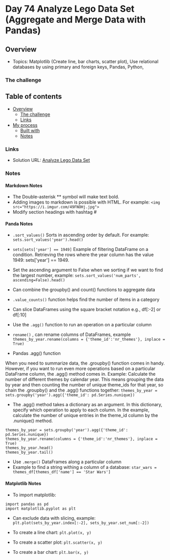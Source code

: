 # Day 74 Analyze Lego Data Set (Aggregate and Merge Data with Pandas)

## Overview

- Topics: Matplotlib (Create line, bar charts, scatter plot), Use relational databases by using primary and foreign keys, Pandas, Python,  

### The challenge



## Table of contents

- [Overview](#overview)
  - [The challenge](#the-challenge)
  - [Links](#links)
- [My process](#my-process)
  - [Built with](#built-with)
  - [Notes](#notes)

### Links

- Solution URL: [Analyze Lego Data Set](https://github.com/Mikerniker/100_Days_of_Python/tree/main/Day74)


### Notes

#### Markdown Notes

- The Double-asterisk ** symbol will make text bold.
- Adding images to markdown is possible with HTML. For example: ```<img src="https://i.imgur.com/49FNOHj.jpg">```
- Modify section headings with hashtag # 

#### Panda Notes

- ```.sort_values()``` Sorts in ascending order by default. For example: ```sets.sort_values('year').head()```
- ```sets[sets['year'] == 1949]``` Example of filtering DataFrame on a condition. Retrieving the rows where the year column has the value 1949: sets['year'] == 1949.
- Set the ascending argument to False when we sorting if we want to find the largest number, example: 
```sets.sort_values('num_parts', ascending=False).head()```
- Can combine the groupby() and count() functions to aggregate data
- ```.value_counts()``` function helps find the number of items in a category
- Can slice DataFrames using the square bracket notation e.g., df[:-2] or df[:10]
- Use the ```.agg()``` function to run an operation on a particular column
- ```rename()``` , can rename columns of DataFrames, example ```themes_by_year.rename(columns = {'theme_id':'nr_themes'}, inplace = True)```

- Pandas .agg() function

When you need to summarize data, the .groupby() function comes in handy. However, if you want to run even more operations based on a particular DataFrame column, the .agg() method comes in.
Example: Calculate the number of different themes by calendar year. This means grouping the data by year and then counting the number of unique theme_ids for that year, so chain the .groupby() and the .agg() functions together: ```themes_by_year = sets.groupby('year').agg({'theme_id': pd.Series.nunique})```
- The .agg() method takes a dictionary as an argument. In this dictionary, specify which operation to apply to each column. In the example, calculate the number of unique entries in the theme_id column by the .nunique() method.
```
themes_by_year = sets.groupby('year').agg({'theme_id': pd.Series.nunique})
themes_by_year.rename(columns = {'theme_id':'nr_themes'}, inplace = True)
themes_by_year.head()
themes_by_year.tail()
```
- Use ```.merge()``` DataFrames along a particular column
- Example to find a string withing a column of a database: ```star_wars = themes_df[themes_df['name'] == 'Star Wars']```

#### Matplotlib Notes

- To import matplotlib:
```
import pandas as pd
import matplotlib.pyplot as plt
```

- Can exclude data with slicing, example: 
```plt.plot(sets_by_year.index[:-2], sets_by_year.set_num[:-2])```

- To create a line chart: ```plt.plot(x, y)```
- To create a scatter plot: ```plt.scatter(x, y)``` 
- To create a bar chart: ```plt.bar(x, y)```

